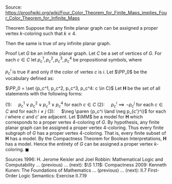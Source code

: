 # 

Source: https://proofwiki.org/wiki/Four_Color_Theorem_for_Finite_Maps_implies_Four_Color_Theorem_for_Infinite_Maps

Theorem
Suppose that any finite planar graph can be assigned a proper vertex $k$-coloring such that $k \le 4$.

Then the same is true of any infinite planar graph.


Proof
Let $G$ be an infinite planar graph.
Let $C$ be a set of vertices of $G$.
For each $c \in C$ let $p_c^1, p_c^2, p_c^3, p_c^4$ be propositional symbols, where

$p_c^i$ is true if and only if the color of vertex $c$ is $i$.
Let $\PP_0$ be the vocabulary defined as:

$\PP_0 = \set {p_c^1, p_c^2, p_c^3, p_c^4: c \in C}$
Let $\mathbf H$ be the set of all statements with the following forms:

$(1): \quad$ $p_c^1 \lor p_c^2 \lor p_c^3 \lor p_c^4$ for each $c \in C$
$(2): \quad$ $p_c^i \implies \neg p_c^j$ for each $c \in C$ and for each $i \ne j$
$(3): \quad$ $\neg \paren {p_c^i \land \neg p_{c'}^i}$ for each $i$ where $c$ and $c'$ are adjacent.
Let $\MM$ be a model for $\mathbf H$ which corresponds to a proper vertex $4$-coloring of $G$.
By hypothesis, any finite planar graph can be assigned a proper vertex $4$-coloring.
Thus every finite subgraph of $G$ has a proper vertex $4$-coloring.
That is, every finite subset of $\mathbf H$ has a model.
By the Compactness Theorem for Boolean Interpretations, $\mathbf H$ has a model.
Hence the entirety of $G$ can be assigned a proper vertex $k$-coloring.
$\blacksquare$


Sources
1996: H. Jerome Keisler and Joel Robbin: Mathematical Logic and Computability ... (previous) ... (next): $\S 1.11$: Compactness
2009: Kenneth Kunen: The Foundations of Mathematics ... (previous) ... (next): $\text{II}.7$ First-Order Logic Semantics: Exercise $\text{II}.7.19$




